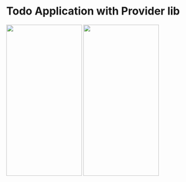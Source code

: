 # Todo Application with Provider lib

<img src="https://github.com/noorah94/TodoWithProvider/assets/100534197/487f4f9b-5638-4f26-8b11-ec3b4e80f4cf" width="200" height="400">
<img src="https://github.com/noorah94/TodoWithProvider/assets/100534197/5b911491-a987-4bfc-960d-692be0cc0d13" width="200" height="400">



